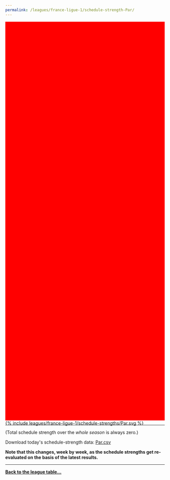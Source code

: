 ```yaml
---
permalink: /leagues/france-ligue-1/schedule-strength-Par/
---
```


<style>
.svg-wrap {
    background-color:red;
    height:0;
    padding-top:250%; /* 350px/550px */
    position: relative;
}

svg {
    background-color: white;
    height: 100%;
    display:block;
    width: 100%;
    position: absolute;
    top:0;
    left:0;
}
</style>


<div class="svg-wrap">
{% include leagues/france-ligue-1/schedule-strengths/Par.svg %}
</div>

-----

(Total schedule strength over the *whole season* is always zero.)


Download today's schedule-strength data: [Par.csv](/assets/leagues/france-ligue-1/2025/schedule-strengths/Par.csv)

**Note that this changes, week by week, as the schedule strengths get re-evaluated on the
basis of the latest results.**

-----

[**Back to the league table...**](/leagues/france-ligue-1)



